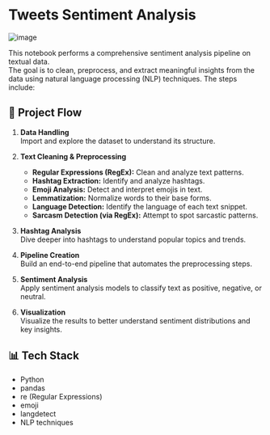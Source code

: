 # Tweets Sentiment Analysis
![image](https://github.com/user-attachments/assets/233b46d2-1a6c-496d-9dab-8c1ba3a9a269)


This notebook performs a comprehensive sentiment analysis pipeline on textual data.  
The goal is to clean, preprocess, and extract meaningful insights from the data using natural language processing (NLP) techniques. The steps include:

## 🧩 Project Flow

1. **Data Handling**  
   Import and explore the dataset to understand its structure.

2. **Text Cleaning & Preprocessing**
   - **Regular Expressions (RegEx):** Clean and analyze text patterns.
   - **Hashtag Extraction:** Identify and analyze hashtags.
   - **Emoji Analysis:** Detect and interpret emojis in text.
   - **Lemmatization:** Normalize words to their base forms.
   - **Language Detection:** Identify the language of each text snippet.
   - **Sarcasm Detection (via RegEx):** Attempt to spot sarcastic patterns.

3. **Hashtag Analysis**  
   Dive deeper into hashtags to understand popular topics and trends.

4. **Pipeline Creation**  
   Build an end-to-end pipeline that automates the preprocessing steps.

5. **Sentiment Analysis**  
   Apply sentiment analysis models to classify text as positive, negative, or neutral.

6. **Visualization**  
   Visualize the results to better understand sentiment distributions and key insights.

## 📊 Tech Stack

- Python
- pandas
- re (Regular Expressions)
- emoji
- langdetect
- NLP techniques
